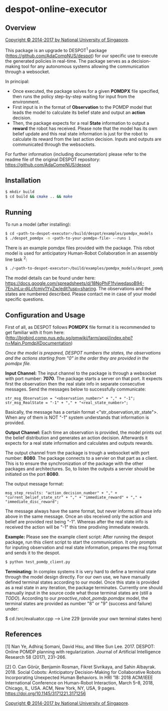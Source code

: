 # despot-online-executor

## Overview

[Copyright &copy; 2014-2017 by National University of Singapore](http://motion.comp.nus.edu.sg/).

This package is an upgrade to DESPOT<sup>1</sup> package (https://github.com/AdaCompNUS/despot) for our specific use to execute the generated policies in real-time. The package serves as a decision-making tool for any autonomous systems allowing the communication through a websocket. 

In principal:
* Once executed, the package solves for a given **POMDPX** file specified, then runs the policy step-by-step waiting for input from the environment. 
* First input is in the format of **Observation** to the POMDP model that leads the model to calculate its belief state and output an **action** decision. 
* Then, the package expects for a real **State** information to output a **reward** the robot has received. 
Please note that the model has its own belief update and this real state information is just for the robot to calculate its reward from the last action decision. Inputs and outputs are communicated through the websockets.

For further information (including documentation) please refer to the readme file of the original DESPOT repository: https://github.com/AdaCompNUS/despot

## Installation

```bash
$ mkdir build
$ cd build && cmake .. && make
```

## Running

To run a model (after installing):

```bash
$ cd <path-to-despot-executor>/build/despot/examples/pomdpx_models
$ ./despot_pomdpx -m <path-to-your-pomdpx-file> --runs 1 
```

There is an example pomdpx files provided with the package. This robot model is used for anticipatory Human-Robot Collaboration in an assembly line task <sup>2</sup>:
```bash
$ ./<path-to-despot-executor>/build/examples/pomdpx_models/despot_pomdpx -m <path-to-despot-executor>/examples/pomdpx_models/data/proactive_robot_pomdp.pomdpx --runs 1
```
The model details can be found under here: https://docs.google.com/spreadsheets/d/18NoPhiF1fviwedasoB94-7EnJnLu-djLcfcmjv1YyZw/edit?usp=sharing. The observations and the states are numbered described. Please contact me in case of your model specific questions.

## Configuration and Usage

First of all, as DESPOT follows **POMDPX** file format it is recommended to get familiar with it from here: (http://bigbird.comp.nus.edu.sg/pmwiki/farm/appl/index.php?n=Main.PomdpXDocumentation)

*Once the model is prepared, DESPOT numbers the states, the observations and the actions starting from "0" in the order they are provided in the pomdpx file.*

**Input Channel:**
The input channel to the package is through a websocket with port number: **7070**. The package starts a server on that port.
It expects first the observation then the real state info in separate consecutive messages. Send the messages below to successfully communicate:
```
str_msg_Observation = "<observation_number>" + "," + "-1";
str_msg_RealState = "-1" + "," + "<real_state_number>";
```
Basically, the message has a certain format <"str_observation,str_state">. When any of them is NOT "-1" system understands that information is provided.

**Output Channel:**
Each time an observation is provided, the model prints out the belief distribution and generates an action decision. Afterwards it expects for a real state information and calculates and outputs rewards.

The output channel from the package is trough a websocket with port number: **8080**. The package connects to a servier on that part as a client. This is to ensure the synchronization of the package with the other packages and architectures. So, to listen the outputs a servier should be initiated on the port **8080**.

The output message format:
```
msg_step_results: "action_decision_number" + "," + "current_belief_state_str" + "," + "immediate_reward" + "," + "immediate_disc_reward";
```
The message always have the same format, but never informs all those info above in the same message. Once an obs received only the action and belief are provided rest being "-1". Whereas after the real state info is received the action will be "-1" this time prodiving immediate rewards.

**Example:**
Please see the example client script: <TODO>
After running the despot package, run this client script to start the communication. It only prompts for inputing observation and real state information, prepares the msg format and sends it to the despot. 
```bash
$ python test_pomdp_client.py
```

**Terminating:**
In complex systems it is very hard to define a terminal state through the model design directly. For our own use, we have manually defined terminal states according to our model. Once this state is provided as a real state in any iteration, the package terminates. Currently one should manually input in the source code what those terminal states are (still a *TODO*). According to our *proactive_robot_pomdp.pomdpx* model, the terminal states are provided as number "8" or "9" (success and failure) under:

$ cd <path-to-despot-executor>/src/evaluator.cpp  --> Line 229 (provide your own terminal states here)

## References

[1] Nan Ye, Adhiraj Somani, David Hsu, and Wee Sun Lee. 2017. DESPOT: Online POMDP planning with regularization. Journal of Artificial Intelligence Research 58 (2017), 231–266.

[2] O. Can Görür, Benjamin Rosman, Fikret Sivrikaya, and Sahin Albayrak. 2018. Social Cobots: Anticipatory Decision-Making for Collaborative Robots Incorporating Unexpected Human Behaviors. In HRI ’18: 2018 ACM/IEEE International Conference on Human-Robot Interaction, March 5–8, 2018, Chicago, IL, USA. ACM, New York, NY, USA, 9 pages. https://doi.org/10.1145/3171221.3171256

[Copyright &copy; 2014-2017 by National University of Singapore](http://motion.comp.nus.edu.sg/).
